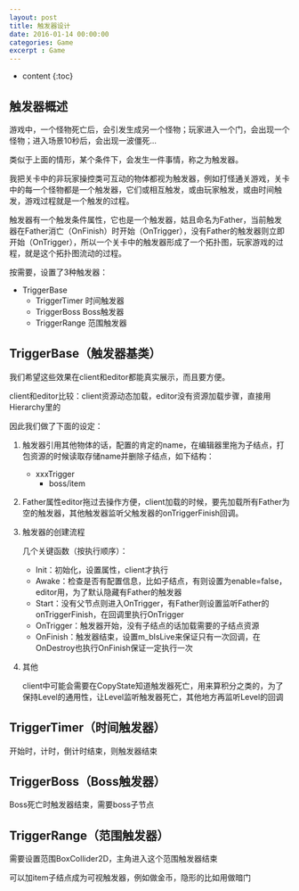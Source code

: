 ```yaml
---
layout: post
title: 触发器设计
date: 2016-01-14 00:00:00
categories: Game
excerpt : Game
---
```


* content
{:toc}

## 触发器概述

游戏中，一个怪物死亡后，会引发生成另一个怪物；玩家进入一个门，会出现一个怪物；进入场景10秒后，会出现一波僵死...

类似于上面的情形，某个条件下，会发生一件事情，称之为触发器。

我把关卡中的非玩家操控类可互动的物体都视为触发器，例如打怪通关游戏，关卡中的每一个怪物都是一个触发器，它们或相互触发，或由玩家触发，或由时间触发，游戏过程就是一个触发的过程。

触发器有一个触发条件属性，它也是一个触发器，姑且命名为Father，当前触发器在Father消亡（OnFinish）时开始（OnTrigger），没有Father的触发器则立即开始（OnTrigger），所以一个关卡中的触发器形成了一个拓扑图，玩家游戏的过程，就是这个拓扑图流动的过程。

按需要，设置了3种触发器：

- TriggerBase
	- TriggerTimer 时间触发器
	- TriggerBoss Boss触发器
	- TriggerRange 范围触发器

## TriggerBase（触发器基类）

我们希望这些效果在client和editor都能真实展示，而且要方便。

client和editor比较：client资源动态加载，editor没有资源加载步骤，直接用Hierarchy里的

因此我们做了下面的设定：

1. 触发器引用其他物体的话，配置的肯定的name，在编辑器里拖为子结点，打包资源的时候读取存储name并删除子结点，如下结构：

	- xxxTrigger
		- boss/item
	
1. Father属性editor拖过去操作方便，client加载的时候，要先加载所有Father为空的触发器，其他触发器监听父触发器的onTriggerFinish回调。

1. 触发器的创建流程

	几个关键函数（按执行顺序）：

	- Init：初始化，设置属性，client才执行
	- Awake：检查是否有配置信息，比如子结点，有则设置为enable=false，editor用，为了默认隐藏有Father的触发器
	- Start：没有父节点则进入OnTrigger，有Father则设置监听Father的onTriggerFinish，在回调里执行OnTrigger
	- OnTrigger：触发器开始，没有子结点的话加载需要的子结点资源
	- OnFinish：触发器结束，设置m_bIsLive来保证只有一次回调，在OnDestroy也执行OnFinish保证一定执行一次

1. 其他

	client中可能会需要在CopyState知道触发器死亡，用来算积分之类的，为了保持Level的通用性，让Level监听触发器死亡，其他地方再监听Level的回调

## TriggerTimer（时间触发器）

开始时，计时，倒计时结束，则触发器结束

## TriggerBoss（Boss触发器）

Boss死亡时触发器结束，需要boss子节点

## TriggerRange（范围触发器）

需要设置范围BoxCollider2D，主角进入这个范围触发器结束

可以加item子结点成为可视触发器，例如做金币，隐形的比如用做暗门
